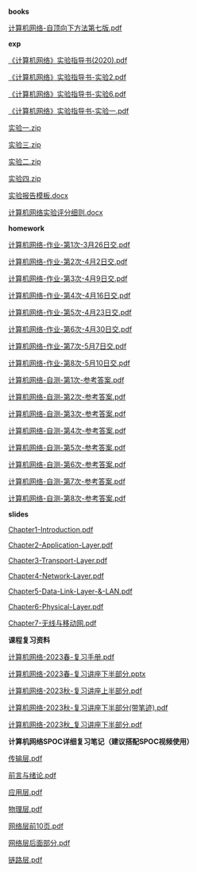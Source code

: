 <!-- tabs:start -->
**books**

[计算机网络-自顶向下方法第七版.pdf](https://gh.hitcs.cc/https://raw.githubusercontent.com/HIT-OpenCS/CS_Courses/main/公共课程/计算机网络/books/计算机网络-自顶向下方法第七版.pdf)

**exp**

[《计算机网络》实验指导书(2020).pdf](https://gh.hitcs.cc/https://raw.githubusercontent.com/HIT-OpenCS/CS_Courses/main/公共课程/计算机网络/exp/《计算机网络》实验指导书(2020).pdf)

[《计算机网络》实验指导书-实验2.pdf](https://gh.hitcs.cc/https://raw.githubusercontent.com/HIT-OpenCS/CS_Courses/main/公共课程/计算机网络/exp/《计算机网络》实验指导书-实验2.pdf)

[《计算机网络》实验指导书-实验6.pdf](https://gh.hitcs.cc/https://raw.githubusercontent.com/HIT-OpenCS/CS_Courses/main/公共课程/计算机网络/exp/《计算机网络》实验指导书-实验6.pdf)

[《计算机网络》实验指导书-实验一.pdf](https://gh.hitcs.cc/https://raw.githubusercontent.com/HIT-OpenCS/CS_Courses/main/公共课程/计算机网络/exp/《计算机网络》实验指导书-实验一.pdf)

[实验一.zip](https://gh.hitcs.cc/https://raw.githubusercontent.com/HIT-OpenCS/CS_Courses/main/公共课程/计算机网络/exp/实验一.zip)

[实验三.zip](https://gh.hitcs.cc/https://raw.githubusercontent.com/HIT-OpenCS/CS_Courses/main/公共课程/计算机网络/exp/实验三.zip)

[实验二.zip](https://gh.hitcs.cc/https://raw.githubusercontent.com/HIT-OpenCS/CS_Courses/main/公共课程/计算机网络/exp/实验二.zip)

[实验四.zip](https://gh.hitcs.cc/https://raw.githubusercontent.com/HIT-OpenCS/CS_Courses/main/公共课程/计算机网络/exp/实验四.zip)

[实验报告模板.docx](https://gh.hitcs.cc/https://raw.githubusercontent.com/HIT-OpenCS/CS_Courses/main/公共课程/计算机网络/exp/实验报告模板.docx)

[计算机网络实验评分细则.docx](https://gh.hitcs.cc/https://raw.githubusercontent.com/HIT-OpenCS/CS_Courses/main/公共课程/计算机网络/exp/计算机网络实验评分细则.docx)

**homework**

[计算机网络-作业-第1次-3月26日交.pdf](https://gh.hitcs.cc/https://raw.githubusercontent.com/HIT-OpenCS/CS_Courses/main/公共课程/计算机网络/homework/计算机网络-作业-第1次-3月26日交.pdf)

[计算机网络-作业-第2次-4月2日交.pdf](https://gh.hitcs.cc/https://raw.githubusercontent.com/HIT-OpenCS/CS_Courses/main/公共课程/计算机网络/homework/计算机网络-作业-第2次-4月2日交.pdf)

[计算机网络-作业-第3次-4月9日交.pdf](https://gh.hitcs.cc/https://raw.githubusercontent.com/HIT-OpenCS/CS_Courses/main/公共课程/计算机网络/homework/计算机网络-作业-第3次-4月9日交.pdf)

[计算机网络-作业-第4次-4月16日交.pdf](https://gh.hitcs.cc/https://raw.githubusercontent.com/HIT-OpenCS/CS_Courses/main/公共课程/计算机网络/homework/计算机网络-作业-第4次-4月16日交.pdf)

[计算机网络-作业-第5次-4月23日交.pdf](https://gh.hitcs.cc/https://raw.githubusercontent.com/HIT-OpenCS/CS_Courses/main/公共课程/计算机网络/homework/计算机网络-作业-第5次-4月23日交.pdf)

[计算机网络-作业-第6次-4月30日交.pdf](https://gh.hitcs.cc/https://raw.githubusercontent.com/HIT-OpenCS/CS_Courses/main/公共课程/计算机网络/homework/计算机网络-作业-第6次-4月30日交.pdf)

[计算机网络-作业-第7次-5月7日交.pdf](https://gh.hitcs.cc/https://raw.githubusercontent.com/HIT-OpenCS/CS_Courses/main/公共课程/计算机网络/homework/计算机网络-作业-第7次-5月7日交.pdf)

[计算机网络-作业-第8次-5月10日交.pdf](https://gh.hitcs.cc/https://raw.githubusercontent.com/HIT-OpenCS/CS_Courses/main/公共课程/计算机网络/homework/计算机网络-作业-第8次-5月10日交.pdf)

[计算机网络-自测-第1次-参考答案.pdf](https://gh.hitcs.cc/https://raw.githubusercontent.com/HIT-OpenCS/CS_Courses/main/公共课程/计算机网络/homework/计算机网络-自测-第1次-参考答案.pdf)

[计算机网络-自测-第2次-参考答案.pdf](https://gh.hitcs.cc/https://raw.githubusercontent.com/HIT-OpenCS/CS_Courses/main/公共课程/计算机网络/homework/计算机网络-自测-第2次-参考答案.pdf)

[计算机网络-自测-第3次-参考答案.pdf](https://gh.hitcs.cc/https://raw.githubusercontent.com/HIT-OpenCS/CS_Courses/main/公共课程/计算机网络/homework/计算机网络-自测-第3次-参考答案.pdf)

[计算机网络-自测-第4次-参考答案.pdf](https://gh.hitcs.cc/https://raw.githubusercontent.com/HIT-OpenCS/CS_Courses/main/公共课程/计算机网络/homework/计算机网络-自测-第4次-参考答案.pdf)

[计算机网络-自测-第5次-参考答案.pdf](https://gh.hitcs.cc/https://raw.githubusercontent.com/HIT-OpenCS/CS_Courses/main/公共课程/计算机网络/homework/计算机网络-自测-第5次-参考答案.pdf)

[计算机网络-自测-第6次-参考答案.pdf](https://gh.hitcs.cc/https://raw.githubusercontent.com/HIT-OpenCS/CS_Courses/main/公共课程/计算机网络/homework/计算机网络-自测-第6次-参考答案.pdf)

[计算机网络-自测-第7次-参考答案.pdf](https://gh.hitcs.cc/https://raw.githubusercontent.com/HIT-OpenCS/CS_Courses/main/公共课程/计算机网络/homework/计算机网络-自测-第7次-参考答案.pdf)

[计算机网络-自测-第8次-参考答案.pdf](https://gh.hitcs.cc/https://raw.githubusercontent.com/HIT-OpenCS/CS_Courses/main/公共课程/计算机网络/homework/计算机网络-自测-第8次-参考答案.pdf)

**slides**

[Chapter1-Introduction.pdf](https://gh.hitcs.cc/https://raw.githubusercontent.com/HIT-OpenCS/CS_Courses/main/公共课程/计算机网络/slides/Chapter1-Introduction.pdf)

[Chapter2-Application-Layer.pdf](https://gh.hitcs.cc/https://raw.githubusercontent.com/HIT-OpenCS/CS_Courses/main/公共课程/计算机网络/slides/Chapter2-Application-Layer.pdf)

[Chapter3-Transport-Layer.pdf](https://gh.hitcs.cc/https://raw.githubusercontent.com/HIT-OpenCS/CS_Courses/main/公共课程/计算机网络/slides/Chapter3-Transport-Layer.pdf)

[Chapter4-Network-Layer.pdf](https://gh.hitcs.cc/https://raw.githubusercontent.com/HIT-OpenCS/CS_Courses/main/公共课程/计算机网络/slides/Chapter4-Network-Layer.pdf)

[Chapter5-Data-Link-Layer-&-LAN.pdf](https://gh.hitcs.cc/https://raw.githubusercontent.com/HIT-OpenCS/CS_Courses/main/公共课程/计算机网络/slides/Chapter5-Data-Link-Layer-&-LAN.pdf)

[Chapter6-Physical-Layer.pdf](https://gh.hitcs.cc/https://raw.githubusercontent.com/HIT-OpenCS/CS_Courses/main/公共课程/计算机网络/slides/Chapter6-Physical-Layer.pdf)

[Chapter7-无线与移动网.pdf](https://gh.hitcs.cc/https://raw.githubusercontent.com/HIT-OpenCS/CS_Courses/main/公共课程/计算机网络/slides/Chapter7-无线与移动网.pdf)

**课程复习资料**

[计算机网络-2023春-复习手册.pdf](https://gh.hitcs.cc/https://raw.githubusercontent.com/HIT-OpenCS/CS_Courses/main/公共课程/计算机网络/课程复习资料/计算机网络-2023春-复习手册.pdf)

[计算机网络-2023春-复习讲座下半部分.pptx](https://gh.hitcs.cc/https://raw.githubusercontent.com/HIT-OpenCS/CS_Courses/main/公共课程/计算机网络/课程复习资料/计算机网络-2023春-复习讲座下半部分.pptx)

[计算机网络-2023秋-复习讲座上半部分.pdf](https://gh.hitcs.cc/https://raw.githubusercontent.com/HIT-OpenCS/CS_Courses/main/公共课程/计算机网络/课程复习资料/计算机网络-2023秋-复习讲座上半部分.pdf)

[计算机网络-2023秋-复习讲座下半部分(带笔迹).pdf](https://gh.hitcs.cc/https://raw.githubusercontent.com/HIT-OpenCS/CS_Courses/main/公共课程/计算机网络/课程复习资料/计算机网络-2023秋-复习讲座下半部分(带笔迹).pdf)

[计算机网络-2023秋_复习讲座下半部分.pdf](https://gh.hitcs.cc/https://raw.githubusercontent.com/HIT-OpenCS/CS_Courses/main/公共课程/计算机网络/课程复习资料/计算机网络-2023秋_复习讲座下半部分.pdf)

**计算机网络SPOC详细复习笔记（建议搭配SPOC视频使用）**

[传输层.pdf](https://gh.hitcs.cc/https://raw.githubusercontent.com/HIT-OpenCS/CS_Courses/main/公共课程/计算机网络/课程复习资料/计算机网络SPOC详细复习笔记（建议搭配SPOC视频使用）/传输层.pdf)

[前言与绪论.pdf](https://gh.hitcs.cc/https://raw.githubusercontent.com/HIT-OpenCS/CS_Courses/main/公共课程/计算机网络/课程复习资料/计算机网络SPOC详细复习笔记（建议搭配SPOC视频使用）/前言与绪论.pdf)

[应用层.pdf](https://gh.hitcs.cc/https://raw.githubusercontent.com/HIT-OpenCS/CS_Courses/main/公共课程/计算机网络/课程复习资料/计算机网络SPOC详细复习笔记（建议搭配SPOC视频使用）/应用层.pdf)

[物理层.pdf](https://gh.hitcs.cc/https://raw.githubusercontent.com/HIT-OpenCS/CS_Courses/main/公共课程/计算机网络/课程复习资料/计算机网络SPOC详细复习笔记（建议搭配SPOC视频使用）/物理层.pdf)

[网络层前10页.pdf](https://gh.hitcs.cc/https://raw.githubusercontent.com/HIT-OpenCS/CS_Courses/main/公共课程/计算机网络/课程复习资料/计算机网络SPOC详细复习笔记（建议搭配SPOC视频使用）/网络层前10页.pdf)

[网络层后面部分.pdf](https://gh.hitcs.cc/https://raw.githubusercontent.com/HIT-OpenCS/CS_Courses/main/公共课程/计算机网络/课程复习资料/计算机网络SPOC详细复习笔记（建议搭配SPOC视频使用）/网络层后面部分.pdf)

[链路层.pdf](https://gh.hitcs.cc/https://raw.githubusercontent.com/HIT-OpenCS/CS_Courses/main/公共课程/计算机网络/课程复习资料/计算机网络SPOC详细复习笔记（建议搭配SPOC视频使用）/链路层.pdf)

<!-- tabs:end -->